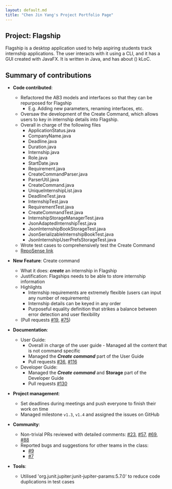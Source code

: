 ```yaml
---
layout: default.md
title: "Chen Jin Yang's Project Portfolio Page"
---
```


## Project: Flagship

Flagship is a desktop application used to help aspiring students track internship applications. The user interacts with it using a CLI, and it has a GUI created with JavaFX. It is written in Java, and has about () kLoC.

## Summary of contributions

* **Code contributed**:
    * Refactored the AB3 models and interfaces so that they can be repurposed for Flagship
        * E.g. Adding new parameters, renaming interfaces, etc.
    * Oversaw the development of the Create Command, which allows users to key in internship details into Flagship.
    * Overall in charge of the following files
      * ApplicationStatus.java
      * CompanyName.java
      * Deadline.java
      * Duration.java
      * Internship.java
      * Role.java
      * StartDate.java
      * Requirement.java
      * CreateCommandParser.java
      * ParserUtil.java
      * CreateCommand.java
      * UniqueInternshipList.java
      * DeadlineTest.java
      * InternshipTest.java
      * RequirementTest.java
      * CreateCommandTest.java
      * InternshipStorageManagerTest.java
      * JsonAdaptedInternshipTest.java
      * JsonInternshipBookStorageTest.java
      * JsonSerializableInternshipBookTest.java
      * JsonInternshipUserPrefsStorageTest.java
    * Wrote test cases to comprehensively test the Create Command
    * [RepoSense link](https://nus-cs2103-ay2324s1.github.io/tp-dashboard/?search=&sort=groupTitle&sortWithin=title&timeframe=commit&mergegroup=&groupSelect=groupByRepos&breakdown=true&checkedFileTypes=docs~functional-code~test-code&since=2023-09-22&tabOpen=true&tabType=authorship&tabAuthor=jinyang628&tabRepo=AY2324S1-CS2103T-W17-1%2Ftp%5Bmaster%5D&authorshipIsMergeGroup=false&authorshipFileTypes=docs~functional-code~test-code&authorshipIsBinaryFileTypeChecked=false&authorshipIsIgnoredFilesChecked=false)

* **New Feature**: Create command
    * What it does: _**create**_ an internship in Flagship
    * Justification: Flagships needs to be able to store internship information
    * Highlights
      * Internship requirements are extremely flexible (users can input any number of requirements)
      * Internship details can be keyed in any order
      * Purposeful equality definition that strikes a balance between error detection and user flexibility 
    * (Pull requests [\#19](https://github.com/AY2324S1-CS2103T-W17-1/tp/pull/19), [\#75](https://github.com/AY2324S1-CS2103T-W17-1/tp/pull/75))

* **Documentation**:
  * User Guide:
    * Overall in charge of the user guide - Managed all the content that is not command specific 
    * Managed the _**Create command**_ part of the User Guide
    * Pull requests [\#36](https://github.com/AY2324S1-CS2103T-W17-1/tp/pull/36), [\#116](https://github.com/AY2324S1-CS2103T-W17-1/tp/pull/116)
  * Developer Guide:
    * Managed the _**Create command**_ and **Storage** part of the Developer Guide
    * Pull requests [\#130](https://github.com/AY2324S1-CS2103T-W17-1/tp/pull/130)

* **Project management**:
  * Set deadlines during meetings and push everyone to finish their work on time
  * Managed milestone `v1.3`, `v1.4` and assigned the issues on GitHub

* **Community**:
  * Non-trivial PRs reviewed with detailed comments:
    [\#23](https://github.com/AY2324S1-CS2103T-W17-1/tp/pull/23),
    [\#57](https://github.com/AY2324S1-CS2103T-W17-1/tp/pull/57),
    [\#69](https://github.com/AY2324S1-CS2103T-W17-1/tp/pull/69),
    [\#88](https://github.com/AY2324S1-CS2103T-W17-1/tp/pull/88)
  * Reported bugs and suggestions for other teams in the class:
    * [\#9](https://github.com/jinyang628/ped/issues/9)
    * [\#7](https://github.com/jinyang628/ped/issues/7)

* **Tools**:
  * Utilised 'org.junit.jupiter:junit-jupiter-params:5.7.0' to reduce code duplications in test cases
